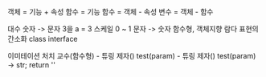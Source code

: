 객체 = 기능 + 속성
함수 = 기능
함수 = 객체 - 속성
변수 = 객체 - 함수

대수
숫자 -> 문자 3을 a = 3
스케일 0 ~ 1
문자 -> 숫자
함수형, 객체지향
람다 표현의 간소화
class
interface

이미테이션
처치 교수(함수형) - 튜링 제자()
test(param) - 튜링 제자()
test(param) -> str;
    return ''

